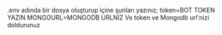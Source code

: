 .env adında bir dosya oluşturup içine şunları yazınız;
token=BOT TOKEN YAZIN
MONGOURL=MONGODB URLNİZ
Ve token ve Mongodb url'nizi doldurunuz